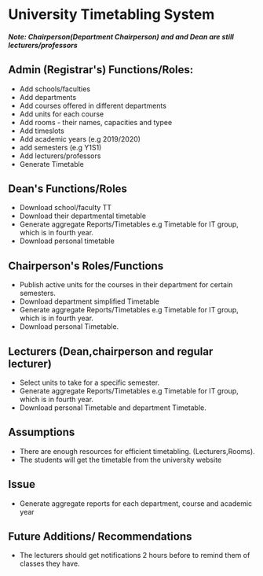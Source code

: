 # University Timetabling System

##### Note: Chairperson(Department Chairperson) and and Dean are still lecturers/professors

## Admin (Registrar's) Functions/Roles:

- Add schools/faculties
- Add departments
- Add courses offered in different departments
- Add units for each course
- Add rooms - their names, capacities and typee
- Add timeslots
- Add academic years (e.g 2019/2020)
- add semesters (e.g Y1S1)
- Add lecturers/professors
- Generate Timetable

## Dean's Functions/Roles

- Download school/faculty TT
- Download their departmental timetable
- Generate aggregate Reports/Timetables e.g Timetable for IT group, which is in fourth year.
- Download personal timetable

## Chairperson's Roles/Functions

- Publish active units for the courses in their department for certain semesters.
- Download department simplified Timetable
- Generate aggregate Reports/Timetables e.g Timetable for IT group, which is in fourth year.
- Download personal Timetable.

## Lecturers (Dean,chairperson and regular lecturer)

- Select units to take for a specific semester.
- Generate aggregate Reports/Timetables e.g Timetable for IT group, which is in fourth year.
- Download personal Timetable and department Timetable.

## Assumptions

- There are enough resources for efficient timetabling. (Lecturers,Rooms).
- The students will get the timetable from the university website

## Issue

- Generate aggregate reports for each department, course and academic year

## Future Additions/ Recommendations

- The lecturers should get notifications 2 hours before to remind them of classes they have.
